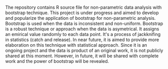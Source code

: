 The repository contains R source file for non-parametric data analysis with bootstrap technique. This project is under progress and aimed to develop and popularize the application of bootstrap for non-parametric analysis. Bootstrap is used when the data is inconsistent and non-uniform. Bootstrap is a robust technique or approach when the data is asymetrical. It assigns an emirical value randomly to each data point. It's a process of jackknifing in statistics (catch and release). In near future, it is aimed to provide more elaboration on this technique with statistical approach. Since it is an ongoing project and the data is product of an original work, it is not publicly shared at this moment. However, in future, it will be shared with complete work and the power of bootstrap will be revealed.  
